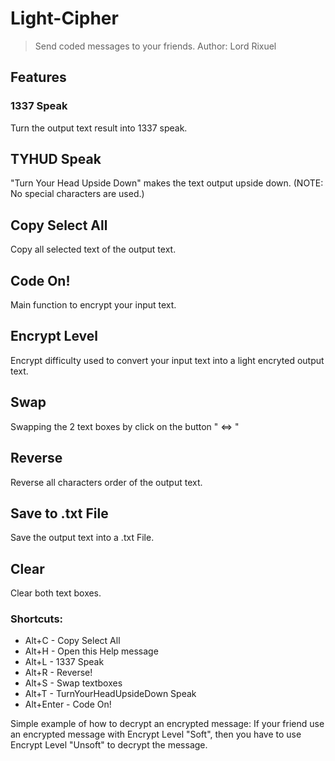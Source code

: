 # Light-Cipher
> Send coded messages to your friends.
> Author: Lord Rixuel

## Features
### 1337 Speak
Turn the output text result into 1337 speak.

## TYHUD Speak
"Turn Your Head Upside Down" makes the text output upside down. (NOTE: No special characters are used.)

## Copy Select All
Copy all selected text of the output text.

## Code On!
Main function to encrypt your input text.

## Encrypt Level
Encrypt difficulty used to convert your input text into a light encryted output text.

## Swap
Swapping the 2 text boxes by click on the button " <=> "

## Reverse
Reverse all characters order of the output text.

## Save to .txt File
Save the output text into a .txt File.

## Clear
Clear both text boxes.

### Shortcuts:
- Alt+C - Copy Select All
- Alt+H - Open this Help message
- Alt+L - 1337 Speak
- Alt+R - Reverse!
- Alt+S - Swap textboxes
- Alt+T - TurnYourHeadUpsideDown Speak
- Alt+Enter - Code On!

Simple example of how to decrypt an encrypted message: If your friend use an encrypted message with Encrypt Level "Soft", then you have to use Encrypt Level "Unsoft" to decrypt the message.

